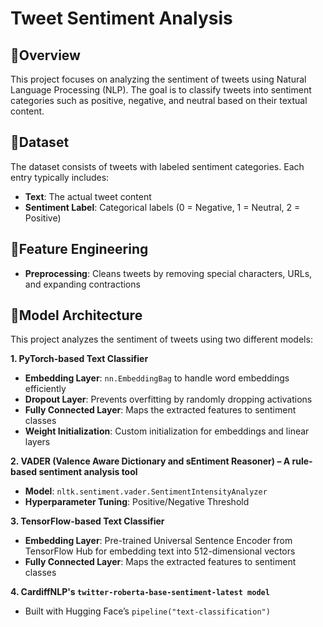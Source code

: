 # Tweet Sentiment Analysis
## 🧸Overview
This project focuses on analyzing the sentiment of tweets using Natural Language Processing (NLP). The goal is to classify tweets into sentiment categories such as positive, negative, and neutral based on their textual content.

## 🧸Dataset
The dataset consists of tweets with labeled sentiment categories. Each entry typically includes:
- **Text**: The actual tweet content
- **Sentiment Label**: Categorical labels (0 = Negative, 1 = Neutral, 2 = Positive)

## 🧸Feature Engineering
- **Preprocessing**: Cleans tweets by removing special characters, URLs, and expanding contractions

## 🧸Model Architecture
This project analyzes the sentiment of tweets using two different models:

**1. PyTorch-based Text Classifier**
  - **Embedding Layer**: `nn.EmbeddingBag` to handle word embeddings efficiently
  - **Dropout Layer**: Prevents overfitting by randomly dropping activations
  - **Fully Connected Layer**: Maps the extracted features to sentiment classes
  - **Weight Initialization**: Custom initialization for embeddings and linear layers
    
**2. VADER (Valence Aware Dictionary and sEntiment Reasoner) – A rule-based sentiment analysis tool**
  - **Model**: `nltk.sentiment.vader.SentimentIntensityAnalyzer`
  - **Hyperparameter Tuning**: Positive/Negative Threshold

**3. TensorFlow-based Text Classifier**
  - **Embedding Layer**: Pre-trained Universal Sentence Encoder from TensorFlow Hub for embedding text into 512-dimensional vectors
  - **Fully Connected Layer**: Maps the extracted features to sentiment classes

**4. CardiffNLP's `twitter-roberta-base-sentiment-latest model`**
  - Built with Hugging Face’s `pipeline("text-classification")`
